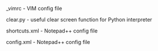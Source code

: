 _vimrc - VIM config file

clear.py - useful clear screen function for Python interpreter

shortcuts.xml - Notepad++ config file

config.xml - Notepad++ config file
